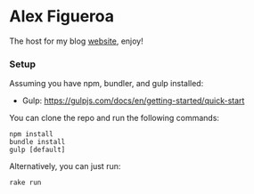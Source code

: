 # Alex Figueroa

The host for my blog [website](https://alexanderfigueroa.com/), enjoy!

### Setup

Assuming you have npm, bundler, and gulp installed:
- Gulp: https://gulpjs.com/docs/en/getting-started/quick-start

You can clone the repo and run the following commands:
```
npm install
bundle install
gulp [default] 
```

Alternatively, you can just run:
```
rake run
```
